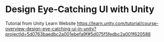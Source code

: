 # Design Eye-Catching UI with Unity

Tutorial from Unity Learn Website
https://learn.unity.com/tutorial/course-overview-design-eye-catching-ui-in-unity?projectId=5d0763baedbc2a001ebefa9f#5d075f5fedbc2a001f620588
